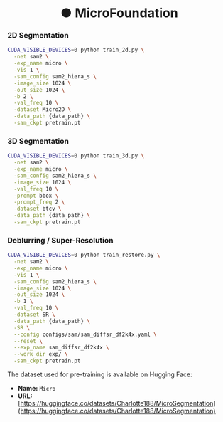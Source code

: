 <h1 align="center">● MicroFoundation</h1>

### 2D Segmentation
```bash
CUDA_VISIBLE_DEVICES=0 python train_2d.py \
  -net sam2 \
  -exp_name micro \
  -vis 1 \
  -sam_config sam2_hiera_s \
  -image_size 1024 \
  -out_size 1024 \
  -b 2 \
  -val_freq 10 \
  -dataset Micro2D \
  -data_path {data_path} \
  -sam_ckpt pretrain.pt
```

### 3D Segmentation
```bash
CUDA_VISIBLE_DEVICES=0 python train_3d.py \
  -net sam2 \
  -exp_name micro \
  -sam_config sam2_hiera_s \
  -image_size 1024 \
  -val_freq 10 \
  -prompt bbox \
  -prompt_freq 2 \
  -dataset btcv \
  -data_path {data_path} \
  -sam_ckpt pretrain.pt
```

### Deblurring / Super-Resolution
```bash
CUDA_VISIBLE_DEVICES=0 python train_restore.py \
  -net sam2 \
  -exp_name micro \
  -vis 1 \
  -sam_config sam2_hiera_s \
  -image_size 1024 \
  -out_size 1024 \
  -b 1 \
  -val_freq 10 \
  -dataset SR \
  -data_path {data_path} \
  -SR \
  --config configs/sam/sam_diffsr_df2k4x.yaml \
  --reset \
  --exp_name sam_diffsr_df2k4x \
  --work_dir exp/ \
  -sam_ckpt pretrain.pt
```

The dataset used for pre-training is available on Hugging Face:
- **Name:** `Micro`  
- **URL:** [https://huggingface.co/datasets/Charlotte188/MicroSegmentation](https://huggingface.co/datasets/Charlotte188/MicroSegmentation)
